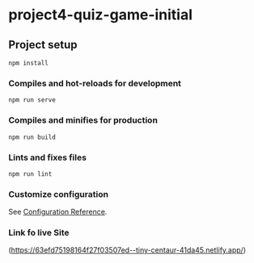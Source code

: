 # project4-quiz-game-initial

## Project setup
```
npm install
```

### Compiles and hot-reloads for development
```
npm run serve
```

### Compiles and minifies for production
```
npm run build
```

### Lints and fixes files
```
npm run lint
```

### Customize configuration
See [Configuration Reference](https://cli.vuejs.org/config/).


### Link fo live Site
(https://63efd75198164f27f03507ed--tiny-centaur-41da45.netlify.app/)
